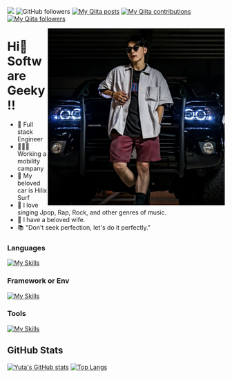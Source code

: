 ![](https://komarev.com/ghpvc/?username=yuta-shoji&color=orange)
![GitHub followers](https://img.shields.io/github/followers/yuta-shoji)
[![My Qiita posts](https://qiita-badge.apiapi.app/s/yuta-shoji/posts.svg)](http://qiita.com/yuta-shoji)
[![My Qiita contributions](https://qiita-badge.apiapi.app/s/yuta-shoji/contributions.svg)](http://qiita.com/yuta-shoji)
[![My Qiita followers](https://qiita-badge.apiapi.app/s/yuta-shoji/followers.svg)](http://qiita.com/yuta-shoji)

<p align="center">
  <img src="https://github.com/yuta-shoji/yuta-shoji/raw/main/surf.jpeg" width="410" alt="hilux surf" align="right" />
</p>

# Hi👋 Software Geeky!!

- 📱 Full stack Engineer
- 🧑🏻‍💻 Working a mobility campany
- 🚗 My beloved car is Hilix Surf
- 🎤 I love singing Jpop, Rap, Rock, and other genres of music.
- 👩 I have a beloved wife.
- 📚 "Don't seek perfection, let's do it perfectly."

### Languages
[![My Skills](https://skillicons.dev/icons?i=swift,js,ts,kotlin,python,go,html,css,scss&theme=light&perline=5)](https://skillicons.dev)
### Framework or Env
[![My Skills](https://skillicons.dev/icons?i=aws,docker,azure,spring,react,django,nodejs,gradle,jest,firebase&theme=light)](https://skillicons.dev)
### Tools
[![My Skills](https://skillicons.dev/icons?i=idea,vscode,git,github,gitlab,postman,discord&theme=light)](https://skillicons.dev)

## GitHub Stats
[![Yuta's GitHub stats](https://github-readme-stats.vercel.app/api?username=yuta-shoji&theme=tokyonight&show_icons=true)](https://github.com/anuraghazra/github-readme-stats)
[![Top Langs](https://github-readme-stats.vercel.app/api/top-langs/?username=yuta-shoji&theme=tokyonight&layout=compact)](https://github.com/anuraghazra/github-readme-stats)
